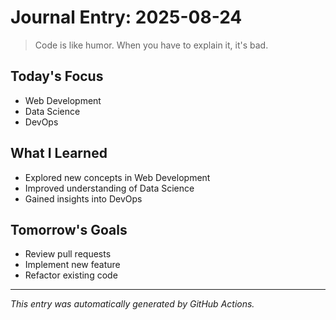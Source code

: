 # Journal Entry: 2025-08-24

> Code is like humor. When you have to explain it, it's bad.

## Today's Focus
- Web Development
- Data Science
- DevOps

## What I Learned
- Explored new concepts in Web Development
- Improved understanding of Data Science
- Gained insights into DevOps

## Tomorrow's Goals
- Review pull requests
- Implement new feature
- Refactor existing code

---
*This entry was automatically generated by GitHub Actions.*